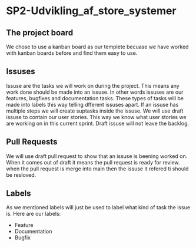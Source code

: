 # SP2-Udvikling_af_store_systemer

## The project board 
We chose to use a kanban board as our templete becuase we have worked with kanban boards before and find them easy to use.

## Issuses
Issuse are the tasks we will work on during the project. This means any work done should be made into an issuse. In other words issuses are our features, bugfixes and documentation tasks. These types of tasks will be made into labels this way telling dfferent issuses apart. If an issuse has multiple steps we will create suptasks inside the issuse. We will use draft issuse to contain our user stories. This way we know what user stories we are working on in this current sprint. Draft issuse will not leave the backlog. 

## Pull Requests
We will use draft pull request to show that an issuse is beening worked on. When it comes out of draft it means the pull request is ready for review. when the pull request is merge into main then the issuse it refered ti should be resloved. 

## Labels 
As we mentioned labels will just be used to label what kind of task the issue is. Here are our labels: 
 - Feature
 - Documentation
 - Bugfix
 